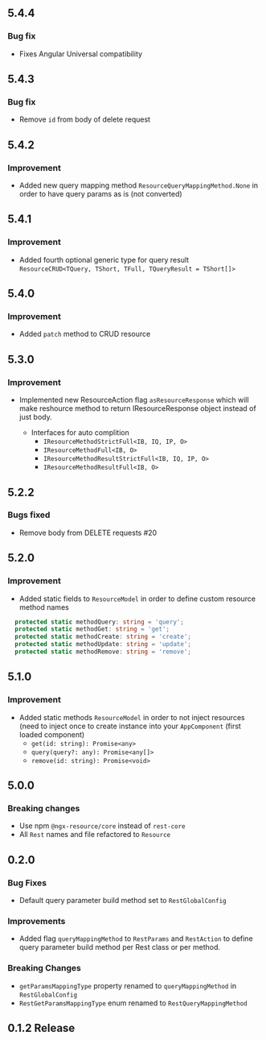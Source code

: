 ## 5.4.4

### Bug fix

* Fixes Angular Universal compatibility

## 5.4.3

### Bug fix

* Remove `id` from body of delete request

## 5.4.2

### Improvement

* Added new query mapping method `ResourceQueryMappingMethod.None` in order
to have query params as is (not converted)

## 5.4.1

### Improvement

* Added fourth optional generic type for query result
`ResourceCRUD<TQuery, TShort, TFull, TQueryResult = TShort[]>`

## 5.4.0

### Improvement

* Added `patch` method to CRUD resource

## 5.3.0

### Improvement

* Implemented new ResourceAction flag `asResourceResponse` which will
make reshource method to return IResourceResponse object instead of just body.

  * Interfaces for auto complition
    * `IResourceMethodStrictFull<IB, IQ, IP, O>` 
    * `IResourceMethodFull<IB, O>`
    * `IResourceMethodResultStrictFull<IB, IQ, IP, O>`
    * `IResourceMethodResultFull<IB, O>`

## 5.2.2

### Bugs fixed

* Remove body from DELETE requests #20

## 5.2.0

### Improvement

* Added static fields to `ResourceModel` in order to define custom resource method names
``` typescript
  protected static methodQuery: string = 'query';
  protected static methodGet: string = 'get';
  protected static methodCreate: string = 'create';
  protected static methodUpdate: string = 'update';
  protected static methodRemove: string = 'remove';
```
  
## 5.1.0

### Improvement

* Added static methods `ResourceModel` in order to not inject resources (need to inject once to create instance into
your `AppComponent` (first loaded component)
  * `get(id: string): Promise<any>`
  * `query(query?: any): Promise<any[]>`
  * `remove(id: string): Promise<void>`

## 5.0.0

### Breaking changes

* Use npm `@ngx-resource/core` instead of `rest-core`
* All `Rest` names and file refactored to `Resource`

## 0.2.0

### Bug Fixes

* Default query parameter build method set to `RestGlobalConfig`

### Improvements

* Added flag `queryMappingMethod` to `RestParams` and `RestAction` to define 
query parameter build method per Rest class or per method.

### Breaking Changes

* `getParamsMappingType` property renamed to `queryMappingMethod` in `RestGlobalConfig`
* `RestGetParamsMappingType` enum renamed to `RestQueryMappingMethod`

## 0.1.2 Release
